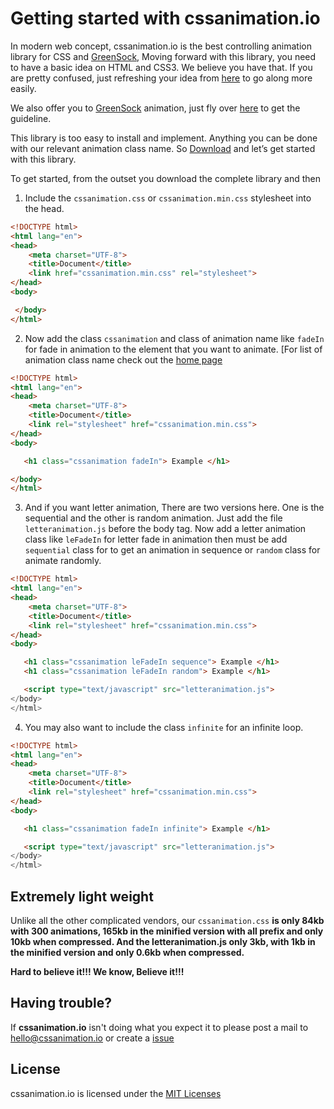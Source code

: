 # Getting started with cssanimation.io
In modern web concept, cssanimation.io is the best controlling animation library for CSS and [GreenSock](https://greensock.com/),  Moving forward with this library, you need to have a basic idea on HTML and CSS3. We believe you have that. If you are pretty confused, just refreshing your idea from [here](https://developer.mozilla.org/en-US/docs/Web/CSS/CSS_Animations) to go along more easily.

We also offer you to [GreenSock](https://greensock.com/) animation, just fly over [here](https://cssanimation.io/how-to-use.html) to get the guideline.

This library is too easy to install and implement. Anything you can be done with our relevant animation class name. So [Download](https://codeload.github.com/yesiamrocks/cssanimation.io/zip/master) and let’s get started with this library.

To get started, from the outset you download the complete library and then


1. Include the `cssanimation.css` or `cssanimation.min.css` stylesheet into the head.
``` html
<!DOCTYPE html>
<html lang="en">
<head> 
    <meta charset="UTF-8">
    <title>Document</title> 
    <link href="cssanimation.min.css" rel="stylesheet">
</head> 
<body> 

 </body>
</html>
```

2. Now add the class `cssanimation` and class of animation name like `fadeIn` for fade in animation to the element that you want to animate. [For list of animation class name check out the [home page](http://cssanimation.io/)
``` html
<!DOCTYPE html>
<html lang="en">
<head> 
    <meta charset="UTF-8">
    <title>Document</title> 
    <link rel="stylesheet" href="cssanimation.min.css">
</head> 
<body> 

   <h1 class="cssanimation fadeIn"> Example </h1> 

</body>
</html>
```

3. And if you want letter animation, There are two versions here. One is the sequential and the other is random animation. Just add the file `letteranimation.js` before the body tag. Now add a letter animation class like `leFadeIn` for letter fade in animation then must be add `sequential` class for to get an animation in sequence or `random` class for animate randomly.
``` html
<!DOCTYPE html>
<html lang="en">
<head> 
    <meta charset="UTF-8">
    <title>Document</title> 
    <link rel="stylesheet" href="cssanimation.min.css">
</head> 
<body> 

   <h1 class="cssanimation leFadeIn sequence"> Example </h1>
   <h1 class="cssanimation leFadeIn random"> Example </h1>

   <script type="text/javascript" src="letteranimation.js">
</body>
</html>
```


4. You may also want to include the class `infinite` for an infinite loop.
``` html
<!DOCTYPE html>
<html lang="en">
<head> 
    <meta charset="UTF-8">
    <title>Document</title> 
    <link rel="stylesheet" href="cssanimation.min.css">
</head> 
<body> 

   <h1 class="cssanimation fadeIn infinite"> Example </h1> 

   <script type="text/javascript" src="letteranimation.js">
</body>
</html>
```
## Extremely light weight
Unlike all the other complicated vendors, our `cssanimation.css` **is only 84kb with 300 animations, 165kb in the minified version with all prefix and only 10kb when compressed.
And the letteranimation.js only 3kb, with 1kb in the minified version and only 0.6kb when compressed.**

**Hard to believe it!!! We know, Believe it!!!**

## Having trouble?
If **cssanimation.io** isn't doing what you expect it to please post a mail to hello@cssanimation.io or create a [issue](https://github.com/yesiamrocks/cssanimation.io/issues)

## License
cssanimation.io is licensed under the [MIT Licenses](https://github.com/yesiamrocks/cssanimation.io/blob/master/LICENSE)
